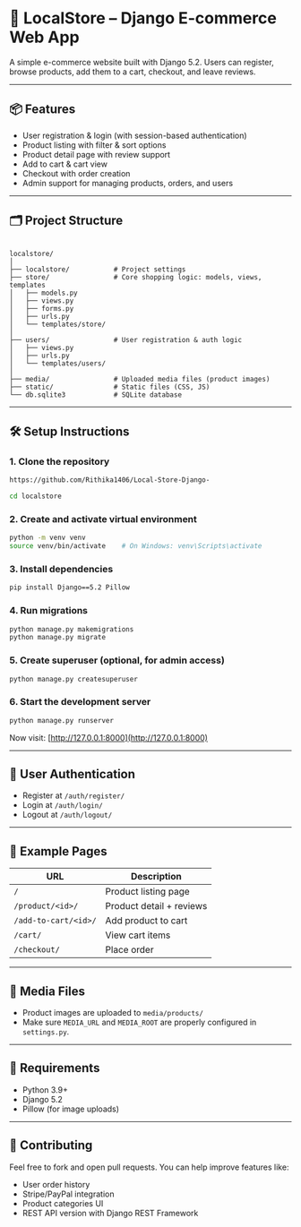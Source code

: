 # 🛒 LocalStore – Django E-commerce Web App

A simple e-commerce website built with Django 5.2. Users can register, browse products, add them to a cart, checkout, and leave reviews.

---

## 📦 Features

- User registration & login (with session-based authentication)
- Product listing with filter & sort options
- Product detail page with review support
- Add to cart & cart view
- Checkout with order creation
- Admin support for managing products, orders, and users

---

## 🗂️ Project Structure

```

localstore/
│
├── localstore/           # Project settings
├── store/                # Core shopping logic: models, views, templates
│   ├── models.py
│   ├── views.py
│   ├── forms.py
│   ├── urls.py
│   └── templates/store/
│
├── users/                # User registration & auth logic
│   ├── views.py
│   ├── urls.py
│   └── templates/users/
│
├── media/                # Uploaded media files (product images)
├── static/               # Static files (CSS, JS)
└── db.sqlite3            # SQLite database

````

---

## 🛠️ Setup Instructions

### 1. Clone the repository

```bash
https://github.com/Rithika1406/Local-Store-Django-

cd localstore
````

### 2. Create and activate virtual environment

```bash
python -m venv venv
source venv/bin/activate    # On Windows: venv\Scripts\activate
```

### 3. Install dependencies

```bash
pip install Django==5.2 Pillow
```

</details>

### 4. Run migrations

```bash
python manage.py makemigrations
python manage.py migrate
```

### 5. Create superuser (optional, for admin access)

```bash
python manage.py createsuperuser
```

### 6. Start the development server

```bash
python manage.py runserver
```

Now visit: [http://127.0.0.1:8000](http://127.0.0.1:8000)

---

## 👥 User Authentication

* Register at `/auth/register/`
* Login at `/auth/login/`
* Logout at `/auth/logout/`

---

## 🧪 Example Pages

| URL                  | Description              |
| -------------------- | ------------------------ |
| `/`                  | Product listing page     |
| `/product/<id>/`     | Product detail + reviews |
| `/add-to-cart/<id>/` | Add product to cart      |
| `/cart/`             | View cart items          |
| `/checkout/`         | Place order              |

---

## 📁 Media Files

* Product images are uploaded to `media/products/`
* Make sure `MEDIA_URL` and `MEDIA_ROOT` are properly configured in `settings.py`.

---

## 🧾 Requirements

* Python 3.9+
* Django 5.2
* Pillow (for image uploads)

---


## 🙌 Contributing

Feel free to fork and open pull requests. You can help improve features like:

* User order history
* Stripe/PayPal integration
* Product categories UI
* REST API version with Django REST Framework

